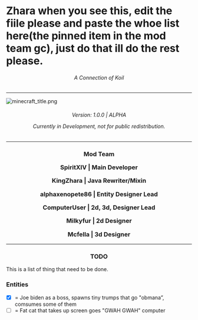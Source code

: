 <H1>Zhara when you see this, edit the fiile please and paste the whoe list here(the pinned item in the mod team gc), just do that ill do the rest please.</H1>

<h6 align="center">A Connection of Koil</h6>
<hr>
<img  align="center" src="https://github.com/SpiritXIV/the-shit-of-crypt/blob/main/.github/workflows/minecraft_title.png?raw=true" alt="minecraft_title.png"/>
<h6 align="center"> Version: 1.0.0 | ALPHA <p></p> Currently in Development, not for public redistribution.</h6>
<hr>
<h3 align="center">Mod Team</b>
<p></p>
<p>SpiritXIV <b align="center">|</b> Main Developer</p>
<p>KingZhara <b align="center">|</b> Java Rewriter/Mixin</p>
<p>alphaxenopete86 <b align="center">|</b> Entity Designer Lead</p>
<p>ComputerUser <b align="center">|</b> 2d, 3d, Designer Lead</p>
<p>Milkyfur <b align="center">|</b> 2d Designer</p>
<p>Mcfella <b align="center">|</b> 3d Designer</p>

<hr>
<h3  align="center">TODO</h3>
<p></p>
This is a list of thing that need to be done.

### Entities
- [x] = Joe biden as a boss, spawns tiny trumps that go "obmana”, comsumes some of them
- [ ] = Fat cat that takes up screen goes "GWAH GWAH"
computer
